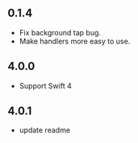 ## 0.1.4
* Fix background tap bug.
* Make handlers more easy to use.
## 4.0.0
* Support Swift 4
## 4.0.1
* update readme
